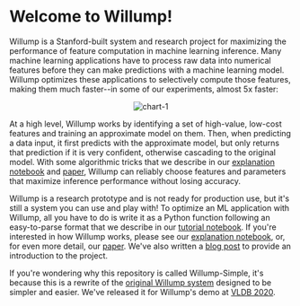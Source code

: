 # Welcome to Willump!

Willump is a Stanford-built system and research project for maximizing the performance of feature computation in machine learning inference.  Many machine learning applications have to process raw data into numerical features before they can make predictions with a machine learning model.  Willump optimizes these applications to selectively compute those features, making them much faster--in some of our experiments, almost 5x faster:

<p align="center"><img src="https://i.ibb.co/yPKPxzB/chart-1.jpg" alt="chart-1" border="0">
</p>

At a high level, Willump works by identifying a set of high-value, low-cost features and training an approximate model on them.  Then, when predicting a data input, it first predicts with the approximate model, but only returns that prediction if it is very confident, otherwise cascading to the original model.  With some algorithmic tricks that we describe in our [explanation notebook](https://github.com/stanford-futuredata/Willump-Simple/blob/master/notebooks/explanation-notebook.ipynb) and [paper](http://petereliaskraft.net/res/willump.pdf), Willump can reliably choose features and parameters that maximize inference performance without losing accuracy.

Willump is a research prototype and is not ready for production use, but it's still a system you can use and play with!  To optimize an ML application with Willump, all you have to do is write it as a Python function following an easy-to-parse format that we describe in our [tutorial notebook](https://github.com/stanford-futuredata/Willump-Simple/blob/master/notebooks/tutorial-notebook.ipynb).  If you're interested in how Willump works, please see our [explanation notebook](https://github.com/stanford-futuredata/Willump-Simple/blob/master/notebooks/explanation-notebook.ipynb), or, for even more detail, our [paper](http://petereliaskraft.net/res/willump.pdf).  We've also written a [blog post](https://dawn.cs.stanford.edu/2020/02/29/willump/) to provide an introduction to the project.

If you're wondering why this repository is called Willump-Simple, it's because this is a rewrite of the [original Willump system](https://github.com/stanford-futuredata/Willump) designed to be simpler and easier. We've released it for Willump's demo at [VLDB 2020](https://vldb2020.org/).
